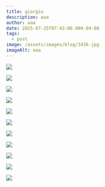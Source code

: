 ```yaml
---
title: giorgio
description: aaa
author: aaa
date: 2025-07-25T07:43:00.000-04:00
tags:
  - post
image: /assets/images/blog/3436.jpg
imageAlt: aaa
---
```

![](/assets/images/blog/7227.jpg)

![](/assets/images/blog/9329f19ec99be2023d9cdbacfdf31163j-scaled-e1724937727447.jpg)

![](/assets/images/blog/99197.jpg)



![](/assets/images/blog/gchi04-ht4535-giorgio-de-chirico-afternoon-of-the-philosopher-1000x800.webp)

![](/assets/images/blog/giorgio_de_chirico_-_the_grand_metaphysician_il_gran_metafisico_1917.webp)





![](/assets/images/blog/giorgio-de-chirico-le-muse-inquietanti-9gah9.jpeg)

![](/assets/images/blog/giorgio-de-chirico-obelisk-art-history.jpg)

![](/assets/images/blog/kn26wtkd4beyngrngjlbts7fii.jpg)

![](/assets/images/blog/piazza-italia-con-monumento-ad-un-uomo-poloitico_59-x-785-cm_1945.webp)

![](/assets/images/blog/s-l1200444.jpg)

![](/assets/images/blog/the-one-consolation-giorgio-de-chirico-1958-rome-italy.jpg)
